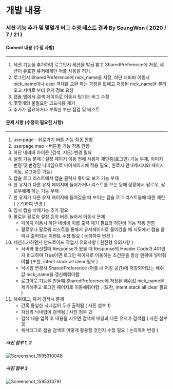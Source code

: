 # 개발 내용

### 세션 기능 추가 및 몇몇개 버그 수정 테스트 결과 By SeungWon ( 2020 / 7 / 21 )

#### Commit 내용 (수정 사항) 

---

1. 세션 기능을 추가하여 로그인시 세션을 발급 받고 SharedPreference에 저장, 세션이 유효한 유저에게만 어플 사용을 허가.
2. 로그인시  SharedPreference에 nick_name을 저장, 하단 네비바 이동시 nick_name이나 user 객체를 교환 하는 과정을 없애고 저장된 nick_name을 불러오고 서버로 부터 유저 정보 요청
3. 캡슐 맵에서 검색 페이지로 이동시 팅기는 버그 수정
4. 몇몇개의 불필요한 코드내용 제거
5. 추가가 필요하거나 부족한 부분 점검 및 테스트

#### 문제 사항 (수정이 필요한 사항) 

---

1. userpage - 뒤로가기 버튼 기능 작동 안함
2. userpage map - 버튼들 기능 작동 안함
3. 하단 네비바 아이콘 (검색, 지도) 변경 필요
4. 설정 기능 문제 ( 설정 페이지 이동 전에 사용자 재인증(로그인) 기능 부재, 이미지 변경 및 변경된 닉네임으로 마이페이지에 적용 필요 , 완료시 안내메시지와 페이지 이동, 로그아웃 기능)
5. 캡슐 로그 리스트에서 캡슐 클릭시 좋아요 보기 기능 부재
6. 한 유저가 다른 유저 페이지에 들어가거나 리스트를 보는 등에 상황에서 팔로우, 팔로우해제 하는 기능 부재
7. 한 유저가 다른 유저 페이지에 들어갔을 때 보이는 캡슐 로그 리스트들에 대한 제한 ( 논의하여 변경 )
8. 임시 캡슐 삭제기능 추가 필요
9. 팔로우 팔로워 설정 등의 버튼 눌러서 이동시 문제
    - 페이지 이동시 하단 네비바 이름 출력 제거 필요와 하단바 기능 작동 안함
    - 팔로우나 팔로워 리스트를 통해서 유저페이지로 들어갔을 때 지도에서 캡슐 클릭시 출력되는 이벤트 수정 필요 ( 논의하여 변경 )
10. 세션추가하면서 안드로이드 작업시 유의사항 ( 원진형 유의사항 )
    - 서버와 통신할때 Response가 왔을 때 Response의 Header Code가 401인지 비교하여 True이면 로그인 페이지로 이동하는 조건문을 항상 맨위에 넣어줘야함 (또한, intent stack all clear 필요 )
    - 닉네임 변경시 SharedPreference (어플 내 저장 공간)에 저장되어있는 해쉬값 nick_name을 갱신해줘야함
    - 로그아웃 기능을 만들떄 SharedPreference에 저장된 해쉬값 nick_name을 제거해주고 로그인 페이지로 이동해줘야함 . (또한, intent stack all clear 필요 )
11. 해쉬태그, 유저 검색시 문제
    - 간혹 동일한 닉네임이 두개 출력됨 ( 사진 첨부 1)
    - 자신의 닉네임이 검색됨 ( 사진 첨부 2)
    - 검색 내용 입력 후 내용을 지우면 검색에 매칭과 다른 유저가 검색됨 ( 사진 첨부 3)
	- 해쉬태그로 캡슐 검색후 어떻게 활용할 것인지 수정 필요 ( 논의하여 변경 )

##### 사진 첨부 1, 2
![Screenshot_1595310048](https://user-images.githubusercontent.com/48249549/88025501-5240ac80-cb6f-11ea-91b0-4d06e5f8ab65.png)
##### 사진 첨부 3
![Screenshot_1595313791](https://user-images.githubusercontent.com/48249549/88025511-566cca00-cb6f-11ea-9396-561e52d27808.png)

